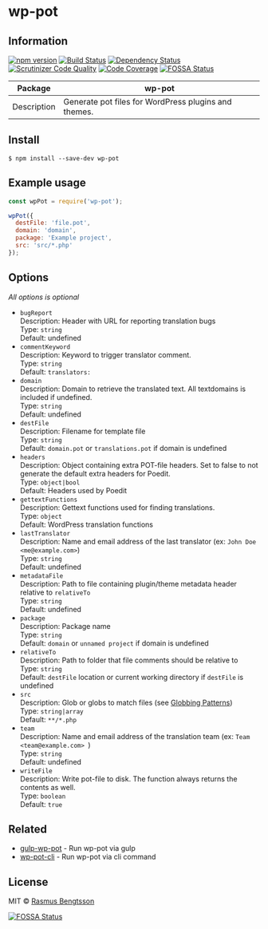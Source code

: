 # wp-pot

## Information

[![npm version](https://badge.fury.io/js/wp-pot.svg)](https://www.npmjs.com/package/wp-pot) [![Build Status](https://travis-ci.org/rasmusbe/wp-pot.svg?branch=master)](https://travis-ci.org/rasmusbe/wp-pot) [![Dependency Status](https://www.versioneye.com/user/projects/586ba33f3ab14800408b105f/badge.svg?style=flat-square)](https://www.versioneye.com/user/projects/586ba33f3ab14800408b105f) [![Scrutinizer Code Quality](https://scrutinizer-ci.com/g/rasmusbe/wp-pot/badges/quality-score.png?b=master)](https://scrutinizer-ci.com/g/rasmusbe/wp-pot/?branch=master) [![Code Coverage](https://scrutinizer-ci.com/g/rasmusbe/wp-pot/badges/coverage.png?b=master)](https://scrutinizer-ci.com/g/rasmusbe/wp-pot/?branch=master)
[![FOSSA Status](https://app.fossa.io/api/projects/git%2Bgithub.com%2Frasmusbe%2Fwp-pot.svg?type=shield)](https://app.fossa.io/projects/git%2Bgithub.com%2Frasmusbe%2Fwp-pot?ref=badge_shield)

| Package     | wp-pot                                   |
| ----------- | ---------------------------------------- |
| Description | Generate pot files for WordPress plugins and themes. |

## Install

```
$ npm install --save-dev wp-pot
```


## Example usage

```js
const wpPot = require('wp-pot');

wpPot({
  destFile: 'file.pot',
  domain: 'domain',
  package: 'Example project',
  src: 'src/*.php'
});
```


## Options

*All options is optional*

- `bugReport`  
  Description: Header with URL for reporting translation bugs  
  Type: `string`  
  Default: undefined
- `commentKeyword`  
  Description: Keyword to trigger translator comment.  
  Type: `string`  
  Default: `translators:`
- `domain`  
  Description: Domain to retrieve the translated text. All textdomains is included if undefined.  
  Type: `string`   
  Default: undefined
- `destFile`  
  Description: Filename for template file  
  Type: `string`  
  Default: `domain.pot` or `translations.pot` if domain is undefined
- `headers`  
  Description: Object containing extra POT-file headers. Set to false to not generate the default extra headers for Poedit.  
  Type: `object|bool`  
  Default: Headers used by Poedit
- `gettextFunctions`  
  Description: Gettext functions used for finding translations.  
  Type: `object`  
  Default: WordPress translation functions
- `lastTranslator`  
  Description: Name and email address of the last translator (ex: `John Doe <me@example.com>`)  
  Type: `string`  
  Default: undefined
- `metadataFile`  
  Description: Path to file containing plugin/theme metadata header relative to `relativeTo`  
  Type: `string`  
  Default: undefined
- `package`  
  Description: Package name  
  Type: `string`  
  Default: `domain` or `unnamed project` if domain is undefined
- `relativeTo`  
  Description: Path to folder that file comments should be relative to  
  Type: `string`  
  Default: `destFile` location or current working directory if `destFile` is undefined
- `src`  
  Description: Glob or globs to match files (see [Globbing Patterns](https://github.com/sindresorhus/globby#globbing-patterns))  
  Type: `string|array`  
  Default: `**/*.php`
- `team`  
  Description: Name and email address of the translation team (ex: `Team <team@example.com> `)  
  Type: `string`    
  Default: undefined
- `writeFile`  
  Description: Write pot-file to disk. The function always returns the contents as well.  
  Type: `boolean`  
  Default: `true`


## Related
- [gulp-wp-pot](https://github.com/rasmusbe/gulp-wp-pot) - Run wp-pot via gulp  
- [wp-pot-cli](https://github.com/rasmusbe/wp-pot-cli) - Run wp-pot via cli command


## License

MIT © [Rasmus Bengtsson](https://github.com/rasmusbe)


[![FOSSA Status](https://app.fossa.io/api/projects/git%2Bgithub.com%2Frasmusbe%2Fwp-pot.svg?type=large)](https://app.fossa.io/projects/git%2Bgithub.com%2Frasmusbe%2Fwp-pot?ref=badge_large)